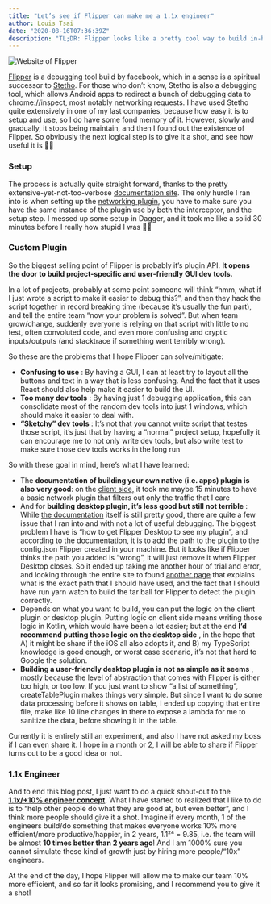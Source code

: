 ```yaml
---
title: "Let’s see if Flipper can make me a 1.1x engineer"
author: Louis Tsai
date: "2020-08-16T07:36:39Z"
description: "TL;DR: Flipper looks like a pretty cool way to build in-house dev tools"
---
```


![Website of Flipper](https://cdn-images-1.medium.com/max/1024/1*zcH7d_sJTAgIvdgWwUhH-g.png)

[Flipper](https://fbflipper.com/) is a debugging tool build by facebook, which in a sense is a spiritual successor to [Stetho](https://facebook.github.io/stetho/). For those who don’t know, Stetho is also a debugging tool, which allows Android apps to redirect a bunch of debugging data to chrome://inspect, most notably networking requests. I have used Stetho quite extensively in one of my last companies, because how easy it is to setup and use, so I do have some fond memory of it. However, slowly and gradually, it stops being maintain, and then I found out the existence of Flipper. So obviously the next logical step is to give it a shot, and see how useful it is 👀👀

### Setup

The process is actually quite straight forward, thanks to the pretty extensive-yet-not-too-verbose [documentation site](https://fbflipper.com/docs/getting-started/indexhttps://fbflipper.com/docs/getting-started/index). The only hurdle I ran into is when setting up the [networking plugin](https://fbflipper.com/docs/setup/network-plugin), you have to make sure you have the same instance of the plugin use by both the interceptor, and the setup step. I messed up some setup in Dagger, and it took me like a solid 30 minutes before I really how stupid I was 🤦‍♀

### Custom Plugin

So the biggest selling point of Flipper is probably it’s plugin API. **It opens the door to build project-specific and user-friendly GUI dev tools.**

In a lot of projects, probably at some point someone will think “hmm, what if I just wrote a script to make it easier to debug this?”, and then they hack the script together in record breaking time (because it’s usually the fun part), and tell the entire team “now your problem is solved”. But when team grow/change, suddenly everyone is relying on that script with little to no test, often convoluted code, and even more confusing and cryptic inputs/outputs (and stacktrace if something went terribly wrong).

So these are the problems that I hope Flipper can solve/mitigate:

- **Confusing to use** : By having a GUI, I can at least try to layout all the buttons and text in a way that is less confusing. And the fact that it uses React should also help make it easier to build the UI.
- **Too many dev tools** : By having just 1 debugging application, this can consolidate most of the random dev tools into just 1 windows, which should make it easier to deal with.
- **“Sketchy” dev tools** : It’s not that you cannot write script that testes those script, it’s just that by having a “normal” project setup, hopefully it can encourage me to not only write dev tools, but also write test to make sure those dev tools works in the long run

So with these goal in mind, here’s what I have learned:

- The **documentation of building your own native (i.e. apps) plugin is also very good**: on the [client side,](https://fbflipper.com/docs/tutorial/android/) it took me maybe 15 minutes to have a basic network plugin that filters out only the traffic that I care
- And for **building desktop plugin, it’s less good but still not terrible** : While [the documentation](https://fbflipper.com/docs/tutorial/js-setup) itself is still pretty good, there are quite a few issue that I ran into and with not a lot of useful debugging. The biggest problem I have is “how to get Flipper Desktop to see my plugin”, and according to the documentation, it is to add the path to the plugin to the config.json Flipper created in your machine. But it looks like if Flipper thinks the path you added is “wrong”, it will just remove it when Flipper Desktop closes. So it ended up taking me another hour of trial and error, and looking through the entire site to found [another page](https://fbflipper.com/docs/extending/js-setup#dynamically-loading-plugins) that explains what is the exact path that I should have used, and the fact that I should have run yarn watch to build the tar ball for Flipper to detect the plugin correctly.
- Depends on what you want to build, you can put the logic on the client plugin or desktop plugin. Putting logic on client side means writing those logic in Kotlin, which would have been a lot easier; but at the end **I’d recommend putting those logic on the desktop side** , in the hope that A) it might be share if the iOS all also adopts it, and B) my TypeScript knowledge is good enough, or worst case scenario, it’s not that hard to Google the solution.
- **Building a user-friendly desktop plugin is not as simple as it seems** , mostly because the level of abstraction that comes with Flipper is either too high, or too low. If you just want to show “a list of something”, createTablePlugin makes things very simple. But since I want to do some data processing before it shows on table, I ended up copying that entire file, make like 10 line changes in there to expose a lambda for me to sanitize the data, before showing it in the table.

Currently it is entirely still an experiment, and also I have not asked my boss if I can even share it. I hope in a month or 2, I will be able to share if Flipper turns out to be a good idea or not.

### 1.1x Engineer

And to end this blog post, I just want to do a quick shout-out to the [**1.1x/+10% engineer concept**](https://dev.to/tlakomy/become-a-10-engineer-g78). What I have started to realized that I like to do is to “help other people do what they are good at, but even better”, and I think more people should give it a shot. Imagine if every month, 1 of the engineers build/do something that makes everyone works 10% more efficient/more productive/happier, in 2 years, 1.1²⁴ = 9.85, i.e. the team will be almost **10 times better than 2 years ago**! And I am 1000% sure you cannot simulate these kind of growth just by hiring more people/“10x” engineers.

At the end of the day, I hope Flipper will allow me to make our team 10% more efficient, and so far it looks promising, and I recommend you to give it a shot!